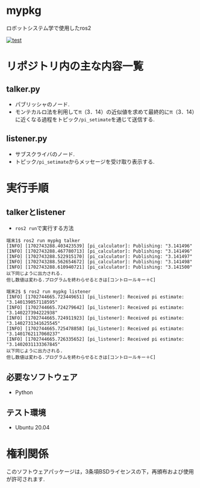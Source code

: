 # mypkg
ロボットシステム学で使用したros2  

[![test](https://github.com/kinji2546/mypkg/actions/workflows/test.yml/badge.svg?branch=kada)](https://github.com/kinji2546/mypkg/actions/workflows/test.yml)



# リポジトリ内の主な内容一覧

## talker.py
* パブリッシャのノード.  
* モンテカルロ法を利用してπ（3．14）の近似値を求めて最終的にπ（3．14）に近くなる過程をトピック`/pi_setimate`を通じて送信する.


## listener.py  
* サブスクライバのノード.  
* トピック`/pi_setimate`からメッセージを受け取り表示する.

# 実行手順  
## talkerとlistener  
* `ros2 run`で実行する方法
```
端末1$ ros2 run mypkg talker
[INFO] [1702743288.403423539] [pi_calculator]: Publishing: "3.141496"
[INFO] [1702743288.467780713] [pi_calculator]: Publishing: "3.141496"
[INFO] [1702743288.522915170] [pi_calculator]: Publishing: "3.141497"
[INFO] [1702743288.562654672] [pi_calculator]: Publishing: "3.141498"
[INFO] [1702743288.610940721] [pi_calculator]: Publishing: "3.141500"
以下同じように出力される.
但し数値は変わる.プログラムを終わらせるときは[コントロールキー＋C]
```

```
端末2$ $ ros2 run mypkg listener
[INFO] [1702744665.723449651] [pi_listener]: Received pi estimate: "3.140139057118595"
[INFO] [1702744665.724279642] [pi_listener]: Received pi estimate: "3.140227394222938"
[INFO] [1702744665.724911923] [pi_listener]: Received pi estimate: "3.1402731341625545"
[INFO] [1702744665.725478858] [pi_listener]: Received pi estimate: "3.1401762117060237"
[INFO] [1702744665.726335652] [pi_listener]: Received pi estimate: "3.1402031133367845"
以下同じように出力される.
但し数値は変わる.プログラムを終わらせるときは[コントロールキー＋C]
```

## 必要なソフトウェア  
* Python  

## テスト環境  
* Ubuntu 20.04  
 

# 権利関係  
このソフトウェアパッケージは，3条項BSDライセンスの下，再頒布および使用が許可されます.  
